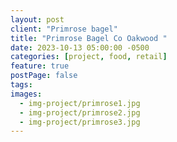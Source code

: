 ```yaml
---
layout: post
client: "Primrose bagel"
title: "Primrose Bagel Co Oakwood "
date: 2023-10-13 05:00:00 -0500
categories: [project, food, retail]
feature: true
postPage: false
tags:
images:
  - img-project/primrose1.jpg
  - img-project/primrose2.jpg
  - img-project/primrose3.jpg
---
```

